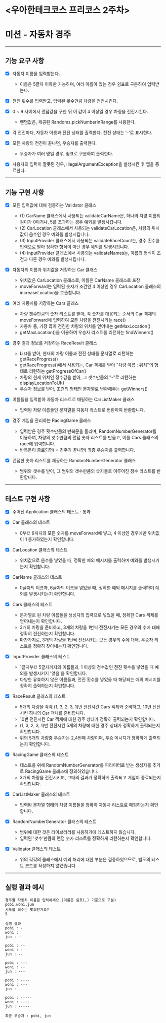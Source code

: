 # <우아한테크코스 프리코스 2주차>

# 미션 - 자동차 경주

---

## 기능 요구 사항

-[x] 자동차 이름을 입력받는다.
  - 이름은 5글자 이하만 가능하며, 여러 이름이 있는 경우 쉼표로 구분하여 입력받는다.

-[x] 전진 횟수를 입력받고, 입력된 횟수만큼 차량을 전진시킨다.

-[x] 0 ~ 9 사이에서 랜덤값을 구한 뒤 이 값이 4 이상일 경우 차량을 전진시킨다.
  - 랜덤값은, 제공된 Randoms.pickNumberInRange를 사용한다.
  
-[x] 각 전진마다, 자동차 이름과 전진 상태를 출력한다. 전진 상태는 '-'로 표시한다.

-[x] 모든 차량의 전진이 끝나면, 우승자를 출력한다.
  - 우승자가 여러 명일 경우, 쉼표로 구분하여 출력한다. 

-[x] 사용자의 입력이 잘못된 경우, IllegalArgumentException을 발생시킨 후 앱을 종료한다.

---

## 기능 구현 사항

-[x] 모든 입력값에 대해 검증하는 Validator 클래스
  - (1) CarName 클래스에서 사용되는 validateCarName은, 하나의 차량 이름의 길이가 0이거나, 5를 초과하는 경우 예외를 발생시킵니다.
  - (2) CarLocation 클래스에서 사용되는 validateCarLocation은, 차량의 위치값이 음수인 경우 예외를 발생시킵니다.
  - (3) InputProvider 클래스에서 사용되는 validateRaceCount는, 경주 횟수를 입력으로 받아 정확한 형식이 아닌 경우 예외를 발생시킵니다.
  - (4) InputProvider 클래스에서 사용되는 validateNames는, 이름의 형식이 조건과 다른 경우 예외를 발생시킵니다.
  

-[x] 자동차의 이름과 위치값을 저장하는 Car 클래스
  - 위치값은 CarLocation 클래스로, 이름은 CarName 클래스로 포장
  - moveForward는 입력된 숫자가 조건인 4 이상인 경우 CarLocation 클래스의 increaseLocation을 호출합니다.
  

-[x] 여러 자동차를 저장하는 Cars 클래스
  - 차량 갯수만큼의 숫자 리스트를 받아, 각 숫자를 대응되는 순서의 Car 객체의 moveForward에 입력하여 모든 차량을 전진시키는 race()
  - 자동차 중, 가장 많이 전진한 차량의 위치를 얻어내는 getMaxLocation() 
  - getMaxLocation()을 이용하여 우승자 리스트를 리턴하는 findWinners() 
  

-[x] 경주 결과 정보를 저장하는 RaceResult 클래스
  - List<Car>를 받아, 현재의 차량 이름과 전진 상태를 문자열로 리턴하는 getRaceProgress() 
  - getRaceProgress()에서 사용되는, Car 객체를 받아 "차량 이름 : 위치"의 형태로 리턴하는 getProgressOfCar()
  - 차량의 현재 위치인 정수값을 받아, 그 갯수만큼의 "-"로 리턴하는 displayLocationToUI()
  - 우승자 정보를 받아, 조건의 형태인 문자열로 변환해주는 getWinners()


-[x] 이름들을 입력받아 자동차 리스트로 매핑하는 CarListMaker 클래스
  - 입력된 차량 이름들인 문자열을 자동차 리스트로 변환하여 반환합니다.


-[x] 경주 게임을 관리하는 RacingGame 클래스
  - 입력받은 경주 횟수만큼의 반복문을 돌리며,
    RandomNumberGenerator를 이용하여, 차량의 갯수만큼의 랜덤 숫자 리스트를 만들고, 이를 Cars 클래스의 race에 입력합니다.
  - 반복문이 종료되면( = 경주가 끝나면) 최종 우승자를 출력합니다. 

-[x] 랜덤한 숫자 리스트를 제공하는 RandomNumberGenerator 클래스
  - 범위와 갯수를 받아, 그 범위의 갯수만큼의 숫자들로 이루어진 정수 리스트를 반환합니다.

---

## 테스트 구현 사항
-[x] 주어진 Application 클래스의 테스트 : 통과

-[x] Car 클래스의 테스트
  - 0부터 9까지의 모든 숫자를 moveForward에 넣고, 4 이상인 경우에만 위치값이 1 증가하였는지 확인합니다.


-[x] CarLocation 클래스의 테스트
  - 위치값으로 음수를 넣었을 때, 정확한 예외 메시지를 출력하며 예외를 발생시키는지 확인합니다.


-[x] CarName 클래스의 테스트
  - 0글자의 이름과, 6글자의 이름을 넣었을 때, 정확한 예외 메시지를 출력하며 예외를 발생시키는지 확인합니다.


-[x] Cars 클래스의 테스트
  - 문자열로 된 차량 이름들을 생성자의 입력으로 넣었을 때, 정확한 Cars 객체를 얻어내는지 확인합니다.
  - 3개의 차량을 준비하고, 3개의 차량을 1번씩 전진시키는 모든 경우의 수에 대해 정확히 전진하는지 확인합니다.
  - 마찬가지로, 3개의 차량을 1번씩 전진시키는 모든 경우의 수에 대해, 우승자 리스트를 정확히 찾아내는지 확인합니다.


-[x] InputProvider 클래스의 테스트
  - 1글자부터 5글자까지의 이름들과, 1 이상의 정수값인 전진 횟수를 넣었을 때 예외를 발생시키지 '않음'을 확인합니다.
  - 다양한 유효하지 않은 이름들과, 전진 횟수를 넣었을 때 해당되는 예외 메시지를 정확히 출력하는지 확인합니다. 


-[x] RaceResult 클래스의 테스트
  - 5개의 차량을 각각 (1, 3, 2, 3, 1)번 전진시킨 Cars 객체와 준비하고, 10번 전진시킨 하나의 Car 객체를 준비합니다.
  - 10번 전진시킨 Car 객체에 대한 경주 상태가 정확히 출력되는지 확인합니다.
  - (1, 3, 2, 3, 1)번 전진시킨 5개의 차량에 대한 경주 상태가 정확하게 출력되는지 확인합니다.
  - 위의 5개의 차량중 우승자는 2,4번째 차량이며, 우승 메시지가 정확하게 출력되는지 확인합니다.


-[x] RacingGame 클래스의 테스트
  - 테스트를 위해 RandomNumberGenerator를 파라미터로 받는 생성자를 추가로 RacingGame 클래스에 정의하였습니다.
  - 3개의 차량을 전진시키며, 그때의 결과가 정확하게 출력되고 게임이 종료되는지 확인합니다.


-[x] CarListMaker 클래스의 테스트
  - 입력된 문자열 형태의 차량 이름들을 정확히 자동차 리스트로 매핑하는지 확인합니다.


-[x] RandomNumberGenerator 클래스의 테스트
  - 범위에 대한 것은 라이브러리를 사용하기에 테스트하지 않습니다.
  - 입력된 '갯수'만큼의 랜덤 숫자 리스트를 정확하게 리턴하는지 확인합니다.


-[x] Validator 클래스의 테스트
  - 위의 각각의 클래스에서 예외 처리에 대한 부분은 검증하였으므로, 별도의 테스트 코드를 작성하지 않았습니다.

---

## 실행 결과 예시
    경주할 자동차 이름을 입력하세요.(이름은 쉼표(,) 기준으로 구분)
    pobi,woni,jun
    시도할 회수는 몇회인가요?
    5
    
    실행 결과
    pobi : -
    woni :
    jun : -
    
    pobi : --
    woni : -
    jun : --
    
    pobi : ---
    woni : --
    jun : ---
    
    pobi : ----
    woni : ---
    jun : ----
    
    pobi : -----
    woni : ----
    jun : -----
    
    최종 우승자 : pobi, jun